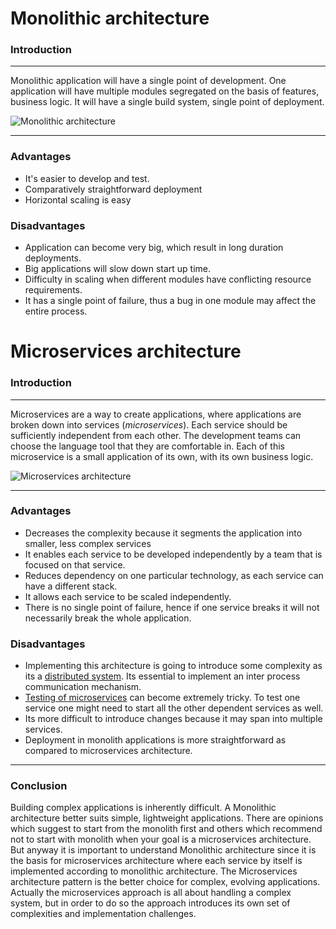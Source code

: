 # Monolithic architecture

### Introduction
___

Monolithic application will have a single point of development. One application will have multiple modules segregated on the basis of features, business logic. It will have a single build system, single point of deployment.

![Monolithic architecture ](https://microservices.io/i/DecomposingApplications.011.jpg)
___
### Advantages

  - It's easier to develop and test.
  - Comparatively straightforward deployment
  - Horizontal scaling is easy

### Disadvantages
  - Application can become very big, which result in long duration deployments.
  - Big applications will slow down start up time. 
  - Difficulty in scaling when different modules have conflicting resource requirements. 
  - It has a single point of failure, thus a bug in one module may affect the entire process.  
 


# Microservices architecture
### Introduction
___
Microservices are a way to create applications, where applications are broken down into services (*microservices*). Each service should be sufficiently independent from each other. The development teams can choose the language tool that they are comfortable in. Each of this microservice is a small application of its own, with its own business logic. 

![Microservices architecture ](https://miro.medium.com/max/800/0*nQZhIgz34givPDhY.png)

---

### Advantages
- Decreases the complexity because it segments the application into smaller, less complex services
- It enables each service to be developed independently by a team that is focused on that service.
- Reduces dependency on one particular technology, as each service can have a different stack. 
- It allows each service to be scaled independently. 
- There is no single point of failure, hence if one service breaks it will not necessarily break the whole application.
 
### Disadvantages
- Implementing this architecture is going to introduce some complexity as its a  [distributed system](http://www.antonkharenko.com/2015/06/notes-on-distributed-vs-non-distributed.html). Its essential to implement an inter process communication mechanism. 
- [Testing of microservices](http://martinfowler.com/articles/microservice-testing/) can become extremely tricky. To test one service one might need to start all the other dependent services as well. 
- Its more difficult to introduce changes because it may span into multiple services. 
- Deployment in monolith applications is more straightforward as compared to microservices architecture.

___

### Conclusion
Building complex applications is inherently difficult. A Monolithic architecture better suits simple, lightweight applications. There are opinions which suggest to start from the monolith first and others which recommend not to start with monolith when your goal is a microservices architecture. But anyway it is important to understand Monolithic architecture since it is the basis for microservices architecture where each service by itself is implemented according to monolithic architecture. The Microservices architecture pattern is the better choice for complex, evolving applications. Actually the microservices approach is all about handling a complex system, but in order to do so the approach introduces its own set of complexities and implementation challenges.





